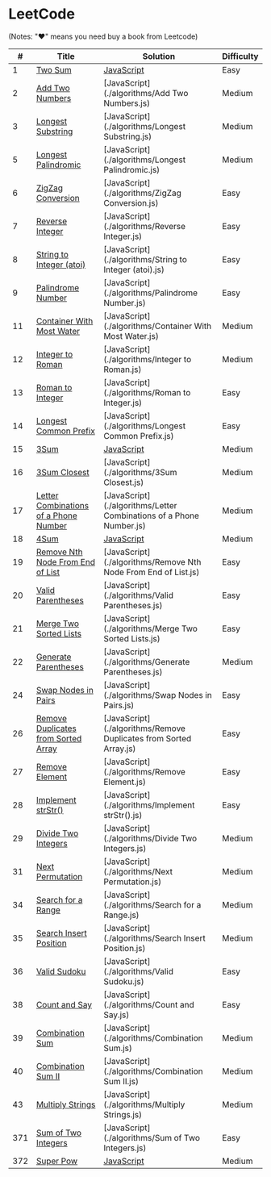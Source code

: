 # LeetCode 

(Notes: "&hearts;" means you need buy a book from Leetcode)

| # | Title | Solution | Difficulty |
|---| ----- | -------- | ---------- |
|1|[Two Sum](https://leetcode.com/problems/two-sum/)| [JavaScript](./algorithms/TwoSum.js)|Easy|
|2|[Add Two Numbers](https://leetcode.com/problems/add-two-numbers/)| [JavaScript](./algorithms/Add Two Numbers.js)|Medium|
|3|[Longest Substring](https://leetcode.com/problems/longest-substring-without-repeating-characters/)| [JavaScript](./algorithms/Longest Substring.js)|Medium|
|5|[Longest Palindromic](https://leetcode.com/problems/longest-palindromic-substring/)| [JavaScript](./algorithms/Longest Palindromic.js)|Medium|
|6|[ZigZag Conversion](https://leetcode.com/problems/zigzag-conversion/)| [JavaScript](./algorithms/ZigZag Conversion.js)|Easy|
|7|[Reverse Integer](https://leetcode.com/problems/reverse-integer/)| [JavaScript](./algorithms/Reverse Integer.js)|Easy|
|8|[String to Integer (atoi)](https://leetcode.com/problems/string-to-integer-atoi/)| [JavaScript](./algorithms/String to Integer (atoi).js)|Easy|
|9|[Palindrome Number](https://leetcode.com/problems/palindrome-number/)| [JavaScript](./algorithms/Palindrome Number.js)|Easy|
|11|[Container With Most Water](https://leetcode.com/problems/container-with-most-water/)| [JavaScript](./algorithms/Container With Most Water.js)|Medium|
|12|[Integer to Roman](https://leetcode.com/problems/integer-to-roman/)| [JavaScript](./algorithms/Integer to Roman.js)|Medium|
|13|[Roman to Integer](https://leetcode.com/problems/roman-to-integer/)| [JavaScript](./algorithms/Roman to Integer.js)|Easy|
|14|[Longest Common Prefix](https://leetcode.com/problems/longest-common-prefix/)| [JavaScript](./algorithms/Longest Common Prefix.js)|Easy|
|15|[3Sum](https://leetcode.com/problems/3sum/)| [JavaScript](./algorithms/3Sum.js)|Medium|
|16|[3Sum Closest](https://leetcode.com/problems/3sum-closest/)| [JavaScript](./algorithms/3Sum Closest.js)|Medium|
|17|[Letter Combinations of a Phone Number](https://leetcode.com/problems/letter-combinations-of-a-phone-number/)| [JavaScript](./algorithms/Letter Combinations of a Phone Number.js)|Medium|
|18|[4Sum](https://leetcode.com/problems/4sum/)| [JavaScript](./algorithms/4Sum.js)|Medium|
|19|[Remove Nth Node From End of List](https://leetcode.com/problems/remove-nth-node-from-end-of-list/)| [JavaScript](./algorithms/Remove Nth Node From End of List.js)|Easy|
|20|[Valid Parentheses](https://leetcode.com/problems/valid-parentheses/)| [JavaScript](./algorithms/Valid Parentheses.js)|Easy|
|21|[Merge Two Sorted Lists](https://leetcode.com/problems/merge-two-sorted-lists/)| [JavaScript](./algorithms/Merge Two Sorted Lists.js)|Easy|
|22|[Generate Parentheses](https://leetcode.com/problems/generate-parentheses/)| [JavaScript](./algorithms/Generate Parentheses.js)|Medium|
|24|[Swap Nodes in Pairs](https://leetcode.com/problems/swap-nodes-in-pairs/)| [JavaScript](./algorithms/Swap Nodes in Pairs.js)|Easy|
|26|[Remove Duplicates from Sorted Array](https://leetcode.com/problems/remove-duplicates-from-sorted-array/)| [JavaScript](./algorithms/Remove Duplicates from Sorted Array.js)|Easy|
|27|[Remove Element](https://leetcode.com/problems/remove-element/)| [JavaScript](./algorithms/Remove Element.js)|Easy|
|28|[Implement strStr()](https://leetcode.com/problems/implement-strstr/)| [JavaScript](./algorithms/Implement strStr().js)|Easy|
|29|[Divide Two Integers](https://leetcode.com/problems/divide-two-integers/)| [JavaScript](./algorithms/Divide Two Integers.js)|Medium|
|31|[Next Permutation](https://leetcode.com/problems/next-permutation/)| [JavaScript](./algorithms/Next Permutation.js)|Medium|
|34|[Search for a Range](https://leetcode.com/problems/search-for-a-range/)| [JavaScript](./algorithms/Search for a Range.js)|Medium|
|35|[Search Insert Position](https://leetcode.com/problems/search-insert-position/)| [JavaScript](./algorithms/Search Insert Position.js)|Medium|
|36|[Valid Sudoku](https://leetcode.com/problems/valid-sudoku/)| [JavaScript](./algorithms/Valid Sudoku.js)|Easy|
|38|[Count and Say](https://leetcode.com/problems/count-and-say/)| [JavaScript](./algorithms/Count and Say.js)|Easy|
|39|[Combination Sum](https://leetcode.com/problems/combination-sum/)| [JavaScript](./algorithms/Combination Sum.js)|Medium|
|40|[Combination Sum II](https://leetcode.com/problems/combination-sum-ii/)| [JavaScript](./algorithms/Combination Sum II.js)|Medium|
|43|[Multiply Strings](https://leetcode.com/problems/multiply-strings/)| [JavaScript](./algorithms/Multiply Strings.js)|Medium|
|371|[Sum of Two Integers](https://leetcode.com/problems/sum-of-two-integers/)| [JavaScript](./algorithms/Sum of Two Integers.js)|Easy|
|372|[Super Pow](https://leetcode.com/problems/super-pow/)| [JavaScript](./algorithms/SuperPow.js)|Medium|